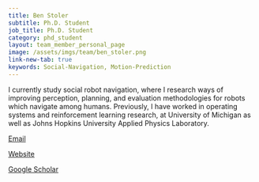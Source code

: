 ```yaml
---
title: Ben Stoler
subtitle: Ph.D. Student
job_title: Ph.D. Student
category: phd_student
layout: team_member_personal_page
image: /assets/imgs/team/ben_stoler.png
link-new-tab: true
keywords: Social-Navigation, Motion-Prediction 
---
```


I currently study social robot navigation, where I research ways of improving perception, 
planning, and evaluation methodologies for robots which navigate among humans. Previously, 
I have worked in operating systems and reinforcement learning research, at University of 
Michigan as well as Johns Hopkins University Applied Physics Laboratory. 

[Email](mailto:bstoler@cs.cmu.edu)

[Website](https://benstoler.com/)

[Google Scholar](https://scholar.google.com/citations?user=7wztq0UAAAAJ)
